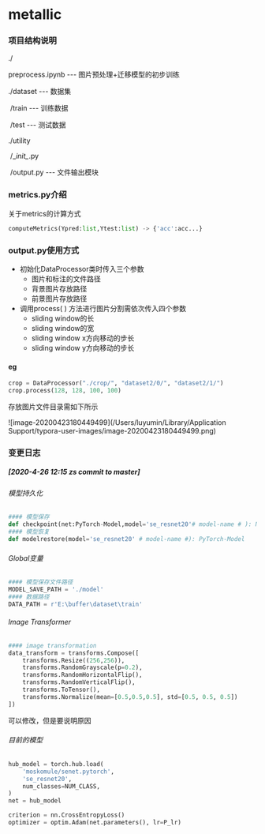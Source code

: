 # metallic

### 项目结构说明

./

preprocess.ipynb --- 图片预处理+迁移模型的初步训练

./dataset --- 数据集

​				/train --- 训练数据

​				/test --- 测试数据

./utility

​				/\__init\__.py

​				/output.py --- 文件输出模块



### metrics.py介绍

关于metrics的计算方式

```python
computeMetrics(Ypred:list,Ytest:list) -> {'acc':acc...}
```



### output.py使用方式

- 初始化DataProcessor类时传入三个参数
  - 图片和标注的文件路径
  - 背景图片存放路径
  - 前景图片存放路径
- 调用process( ) 方法进行图片分割需依次传入四个参数
  - sliding window的长
  - sliding window的宽
  - sliding window x方向移动的步长
  - sliding window y方向移动的步长

#### eg

```python
crop = DataProcessor("./crop/", "dataset2/0/", "dataset2/1/")
crop.process(128, 128, 100, 100)
```



存放图片文件目录需如下所示

![image-20200423180449499](/Users/luyumin/Library/Application Support/typora-user-images/image-20200423180449499.png)



### 变更日志

##### [2020-4-26 12:15 zs commit to master]

###### 模型持久化

```python
#### 模型保存
def checkpoint(net:PyTorch-Model,model='se_resnet20'# model-name # ): None
#### 模型恢复
def modelrestore(model='se_resnet20' # model-name #): PyTorch-Model
```

###### Global变量

```python
#### 模型保存文件路径
MODEL_SAVE_PATH = './model'
#### 数据路径
DATA_PATH = r'E:\buffer\dataset\train'
```

###### Image Transformer

```python
#### image transformation
data_transform = transforms.Compose([
    transforms.Resize((256,256)),
    transforms.RandomGrayscale(p=0.2),
    transforms.RandomHorizontalFlip(),
    transforms.RandomVerticalFlip(),
    transforms.ToTensor(),
    transforms.Normalize(mean=[0.5,0.5,0.5], std=[0.5, 0.5, 0.5])
])
```

可以修改，但是要说明原因

###### 目前的模型

```python
hub_model = torch.hub.load(
    'moskomule/senet.pytorch',
    'se_resnet20',
    num_classes=NUM_CLASS,
)
net = hub_model

criterion = nn.CrossEntropyLoss()
optimizer = optim.Adam(net.parameters(), lr=P_lr)
```

